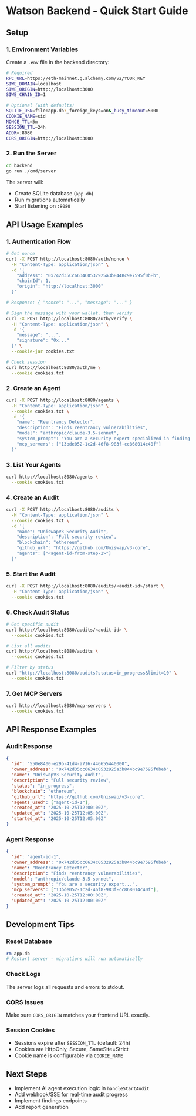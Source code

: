 # Watson Backend - Quick Start Guide

## Setup

### 1. Environment Variables

Create a `.env` file in the backend directory:

```bash
# Required
RPC_URL=https://eth-mainnet.g.alchemy.com/v2/YOUR_KEY
SIWE_DOMAIN=localhost
SIWE_ORIGIN=http://localhost:3000
SIWE_CHAIN_ID=1

# Optional (with defaults)
SQLITE_DSN=file:app.db?_foreign_keys=on&_busy_timeout=5000
COOKIE_NAME=sid
NONCE_TTL=5m
SESSION_TTL=24h
ADDR=:8080
CORS_ORIGIN=http://localhost:3000
```

### 2. Run the Server

```bash
cd backend
go run ./cmd/server
```

The server will:
- Create SQLite database (`app.db`)
- Run migrations automatically
- Start listening on `:8080`

## API Usage Examples

### 1. Authentication Flow

```bash
# Get nonce
curl -X POST http://localhost:8080/auth/nonce \
  -H "Content-Type: application/json" \
  -d '{
    "address": "0x742d35Cc6634C0532925a3b844Bc9e7595f0bEb",
    "chainId": 1,
    "origin": "http://localhost:3000"
  }'

# Response: { "nonce": "...", "message": "..." }

# Sign the message with your wallet, then verify
curl -X POST http://localhost:8080/auth/verify \
  -H "Content-Type: application/json" \
  -d '{
    "message": "...",
    "signature": "0x..."
  }' \
  --cookie-jar cookies.txt

# Check session
curl http://localhost:8080/auth/me \
  --cookie cookies.txt
```

### 2. Create an Agent

```bash
curl -X POST http://localhost:8080/agents \
  -H "Content-Type: application/json" \
  --cookie cookies.txt \
  -d '{
    "name": "Reentrancy Detector",
    "description": "Finds reentrancy vulnerabilities",
    "model": "anthropic/claude-3.5-sonnet",
    "system_prompt": "You are a security expert specialized in finding reentrancy bugs...",
    "mcp_servers": ["13bde052-1c2d-46f8-983f-cc868014c40f"]
  }'
```

### 3. List Your Agents

```bash
curl http://localhost:8080/agents \
  --cookie cookies.txt
```

### 4. Create an Audit

```bash
curl -X POST http://localhost:8080/audits \
  -H "Content-Type: application/json" \
  --cookie cookies.txt \
  -d '{
    "name": "UniswapV3 Security Audit",
    "description": "Full security review",
    "blockchain": "ethereum",
    "github_url": "https://github.com/Uniswap/v3-core",
    "agents": ["<agent-id-from-step-2>"]
  }'
```

### 5. Start the Audit

```bash
curl -X POST http://localhost:8080/audits/<audit-id>/start \
  -H "Content-Type: application/json" \
  --cookie cookies.txt
```

### 6. Check Audit Status

```bash
# Get specific audit
curl http://localhost:8080/audits/<audit-id> \
  --cookie cookies.txt

# List all audits
curl http://localhost:8080/audits \
  --cookie cookies.txt

# Filter by status
curl "http://localhost:8080/audits?status=in_progress&limit=10" \
  --cookie cookies.txt
```

### 7. Get MCP Servers

```bash
curl http://localhost:8080/mcp-servers \
  --cookie cookies.txt
```

## API Response Examples

### Audit Response
```json
{
  "id": "550e8400-e29b-41d4-a716-446655440000",
  "owner_address": "0x742d35cc6634c0532925a3b844bc9e7595f0beb",
  "name": "UniswapV3 Security Audit",
  "description": "Full security review",
  "status": "in_progress",
  "blockchain": "ethereum",
  "github_url": "https://github.com/Uniswap/v3-core",
  "agents_used": ["agent-id-1"],
  "created_at": "2025-10-25T12:00:00Z",
  "updated_at": "2025-10-25T12:05:00Z",
  "started_at": "2025-10-25T12:05:00Z"
}
```

### Agent Response
```json
{
  "id": "agent-id-1",
  "owner_address": "0x742d35cc6634c0532925a3b844bc9e7595f0beb",
  "name": "Reentrancy Detector",
  "description": "Finds reentrancy vulnerabilities",
  "model": "anthropic/claude-3.5-sonnet",
  "system_prompt": "You are a security expert...",
  "mcp_servers": ["13bde052-1c2d-46f8-983f-cc868014c40f"],
  "created_at": "2025-10-25T12:00:00Z",
  "updated_at": "2025-10-25T12:00:00Z"
}
```

## Development Tips

### Reset Database
```bash
rm app.db
# Restart server - migrations will run automatically
```

### Check Logs
The server logs all requests and errors to stdout.

### CORS Issues
Make sure `CORS_ORIGIN` matches your frontend URL exactly.

### Session Cookies
- Sessions expire after `SESSION_TTL` (default: 24h)
- Cookies are HttpOnly, Secure, SameSite=Strict
- Cookie name is configurable via `COOKIE_NAME`

## Next Steps

- Implement AI agent execution logic in `handleStartAudit`
- Add webhook/SSE for real-time audit progress
- Implement findings endpoints
- Add report generation

